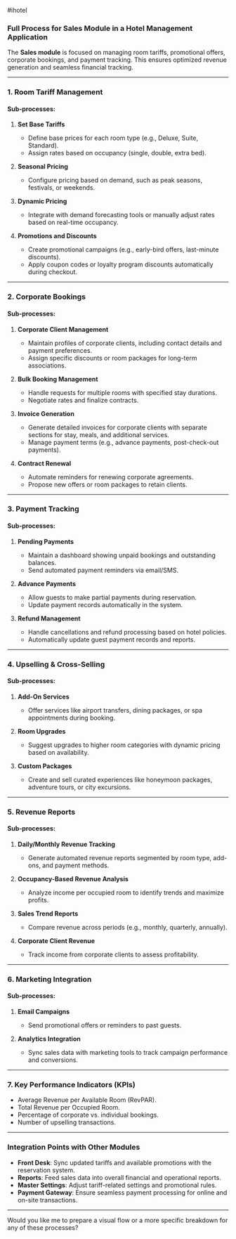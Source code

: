 
#ihotel 
### **Full Process for Sales Module in a Hotel Management Application**

The **Sales module** is focused on managing room tariffs, promotional offers, corporate bookings, and payment tracking. This ensures optimized revenue generation and seamless financial tracking.

---

### **1. Room Tariff Management**

#### Sub-processes:

1. **Set Base Tariffs**
    
    - Define base prices for each room type (e.g., Deluxe, Suite, Standard).
    - Assign rates based on occupancy (single, double, extra bed).
2. **Seasonal Pricing**
    
    - Configure pricing based on demand, such as peak seasons, festivals, or weekends.
3. **Dynamic Pricing**
    
    - Integrate with demand forecasting tools or manually adjust rates based on real-time occupancy.
4. **Promotions and Discounts**
    
    - Create promotional campaigns (e.g., early-bird offers, last-minute discounts).
    - Apply coupon codes or loyalty program discounts automatically during checkout.

---

### **2. Corporate Bookings**

#### Sub-processes:

1. **Corporate Client Management**
    
    - Maintain profiles of corporate clients, including contact details and payment preferences.
    - Assign specific discounts or room packages for long-term associations.
2. **Bulk Booking Management**
    
    - Handle requests for multiple rooms with specified stay durations.
    - Negotiate rates and finalize contracts.
3. **Invoice Generation**
    
    - Generate detailed invoices for corporate clients with separate sections for stay, meals, and additional services.
    - Manage payment terms (e.g., advance payments, post-check-out payments).
4. **Contract Renewal**
    
    - Automate reminders for renewing corporate agreements.
    - Propose new offers or room packages to retain clients.

---

### **3. Payment Tracking**

#### Sub-processes:

1. **Pending Payments**
    
    - Maintain a dashboard showing unpaid bookings and outstanding balances.
    - Send automated payment reminders via email/SMS.
2. **Advance Payments**
    
    - Allow guests to make partial payments during reservation.
    - Update payment records automatically in the system.
3. **Refund Management**
    
    - Handle cancellations and refund processing based on hotel policies.
    - Automatically update guest payment records and reports.

---

### **4. Upselling & Cross-Selling**

#### Sub-processes:

1. **Add-On Services**
    
    - Offer services like airport transfers, dining packages, or spa appointments during booking.
2. **Room Upgrades**
    
    - Suggest upgrades to higher room categories with dynamic pricing based on availability.
3. **Custom Packages**
    
    - Create and sell curated experiences like honeymoon packages, adventure tours, or city excursions.

---

### **5. Revenue Reports**

#### Sub-processes:

1. **Daily/Monthly Revenue Tracking**
    
    - Generate automated revenue reports segmented by room type, add-ons, and payment methods.
2. **Occupancy-Based Revenue Analysis**
    
    - Analyze income per occupied room to identify trends and maximize profits.
3. **Sales Trend Reports**
    
    - Compare revenue across periods (e.g., monthly, quarterly, annually).
4. **Corporate Client Revenue**
    
    - Track income from corporate clients to assess profitability.

---

### **6. Marketing Integration**

#### Sub-processes:

1. **Email Campaigns**
    
    - Send promotional offers or reminders to past guests.
2. **Analytics Integration**
    
    - Sync sales data with marketing tools to track campaign performance and conversions.

---

### **7. Key Performance Indicators (KPIs)**

- Average Revenue per Available Room (RevPAR).
- Total Revenue per Occupied Room.
- Percentage of corporate vs. individual bookings.
- Number of upselling transactions.

---

### **Integration Points with Other Modules**

- **Front Desk**: Sync updated tariffs and available promotions with the reservation system.
- **Reports**: Feed sales data into overall financial and operational reports.
- **Master Settings**: Adjust tariff-related settings and promotional rules.
- **Payment Gateway**: Ensure seamless payment processing for online and on-site transactions.

---

Would you like me to prepare a visual flow or a more specific breakdown for any of these processes?